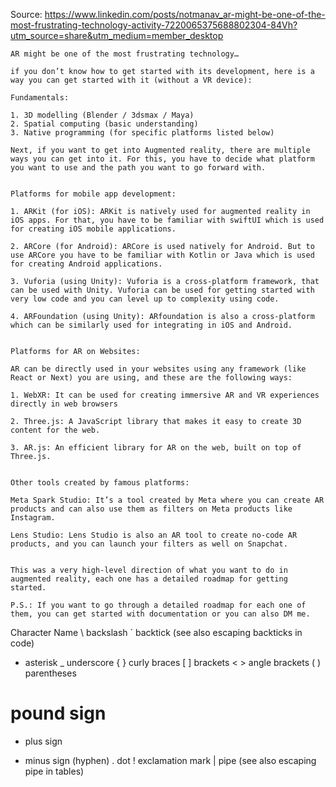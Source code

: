 

Source: https://www.linkedin.com/posts/notmanav_ar-might-be-one-of-the-most-frustrating-technology-activity-7220065375688802304-84Vh?utm_source=share&utm_medium=member_desktop
```
AR might be one of the most frustrating technology…

if you don’t know how to get started with its development, here is a way you can get started with it (without a VR device):

Fundamentals:

1. 3D modelling (Blender / 3dsmax / Maya)
2. Spatial computing (basic understanding)
3. Native programming (for specific platforms listed below)

Next, if you want to get into Augmented reality, there are multiple ways you can get into it. For this, you have to decide what platform you want to use and the path you want to go forward with.


Platforms for mobile app development:

1. ARKit (for iOS): ARKit is natively used for augmented reality in iOS apps. For that, you have to be familiar with swiftUI which is used for creating iOS mobile applications.

2. ARCore (for Android): ARCore is used natively for Android. But to use ARCore you have to be familiar with Kotlin or Java which is used for creating Android applications.

3. Vuforia (using Unity): Vuforia is a cross-platform framework, that can be used with Unity. Vuforia can be used for getting started with very low code and you can level up to complexity using code.

4. ARFoundation (using Unity): ARfoundation is also a cross-platform which can be similarly used for integrating in iOS and Android.


Platforms for AR on Websites:

AR can be directly used in your websites using any framework (like React or Next) you are using, and these are the following ways:

1. WebXR: It can be used for creating immersive AR and VR experiences directly in web browsers

2. Three.js: A JavaScript library that makes it easy to create 3D content for the web.

3. AR.js: An efficient library for AR on the web, built on top of Three.js.


Other tools created by famous platforms:

Meta Spark Studio: It’s a tool created by Meta where you can create AR products and can also use them as filters on Meta products like Instagram.

Lens Studio: Lens Studio is also an AR tool to create no-code AR products, and you can launch your filters as well on Snapchat.


This was a very high-level direction of what you want to do in augmented reality, each one has a detailed roadmap for getting started.

P.S.: If you want to go through a detailed roadmap for each one of them, you can get started with documentation or you can also DM me.
```















Character	Name
\	backslash
`	backtick (see also escaping backticks in code)
*	asterisk
_	underscore
{ }	curly braces
[ ]	brackets
< >	angle brackets
( )	parentheses
#	pound sign
+	plus sign
-	minus sign (hyphen)
.	dot
!	exclamation mark
|	pipe (see also escaping pipe in tables)

